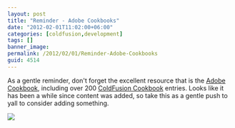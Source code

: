 ```yaml
---
layout: post
title: "Reminder - Adobe Cookbooks"
date: "2012-02-01T11:02:00+06:00"
categories: [coldfusion,development]
tags: []
banner_image: 
permalink: /2012/02/01/Reminder-Adobe-Cookbooks
guid: 4514
---
```


As a gentle reminder, don't forget the excellent resource that is the <a href="http://cookbooks.adobe.com/home">Adobe Cookbook</a>, including over 200 <a href="http://cookbooks.adobe.com/coldfusion">ColdFusion Cookbook</a> entries. Looks like it has been a while since content was added, so take this as a gentle push to yall to consider adding something. 

<img src="https://static.raymondcamden.com/images/ScreenClip22.png" />